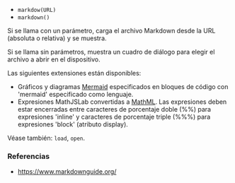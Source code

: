 * `markdow(URL)`
* `markdown()`

Si se llama con un parámetro, carga el archivo Markdown desde la URL (absoluta o relativa) y se muestra.

Si se llama sin parámetros, muestra un cuadro de diálogo para elegir el archivo a abrir en el dispositivo.

Las siguientes extensiones están disponibles:
* Gráficos y diagramas [Mermaid](https://mermaid.js.org/) especificados en bloques de código con 'mermaid' especificado como lenguaje.
* Expresiones MathJSLab convertidas a [MathML](https://www.w3.org/Math/). Las expresiones deben estar encerradas entre caracteres de porcentaje doble (\%\%) para expresiones 'inline' y caracteres de porcentaje triple (\%\%\%) para expresiones 'block' (atributo display).

Véase también: `load`, `open`.

### Referencias

* https://www.markdownguide.org/
